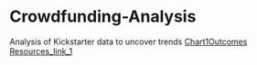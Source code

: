 # Crowdfunding-Analysis
Analysis of Kickstarter data to uncover trends
[Chart1Outcomes](https://github.com/RuchitaAg/Crowdfunding-Analysis/blob/main/Resources/Outcomes%20US%20All%20Category%20Campaigns.png)
[Resources_link_1](Crowdfunding-Analysis/Resources/Outcomes_US_All_Category_Campaigns.png)
